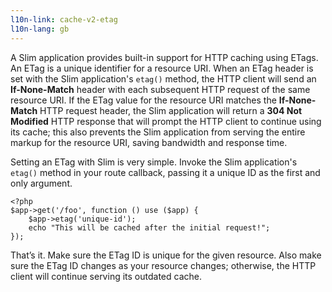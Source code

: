 ```yaml
---
l10n-link: cache-v2-etag
l10n-lang: gb
---
```

A Slim application provides built-in support for HTTP caching using ETags. An ETag is a unique identifier for a
resource URI. When an ETag header is set with the Slim application's `etag()` method, the HTTP client will send
an **If-None-Match** header with each subsequent HTTP request of the same resource URI. If the ETag value for the
resource URI matches the **If-None-Match** HTTP request header, the Slim application will return a
**304 Not Modified** HTTP response that will prompt the HTTP client to continue using its cache; this also prevents
the Slim application from serving the entire markup for the resource URI, saving bandwidth and response time.

Setting an ETag with Slim is very simple. Invoke the Slim application's `etag()` method in your route callback,
passing it a unique ID as the first and only argument.

    <?php
    $app->get('/foo', function () use ($app) {
        $app->etag('unique-id');
        echo "This will be cached after the initial request!";
    });

That’s it. Make sure the ETag ID is unique for the given resource. Also make sure the ETag ID changes as your
resource changes; otherwise, the HTTP client will continue serving its outdated cache.
